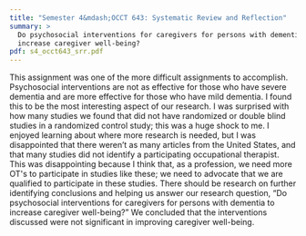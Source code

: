 ```yaml
---
title: "Semester 4&mdash;OCCT 643: Systematic Review and Reflection"
summary: >
  Do psychosocial interventions for caregivers for persons with dementia to
  increase caregiver well-being?
pdf: s4_occt643_srr.pdf
---
```

This assignment was one of the more difficult assignments to accomplish.
Psychosocial interventions are not as effective for those who have severe
dementia and are more effective for those who have mild dementia. I found this
to be the most interesting aspect of our research.  I was surprised with how
many studies we found that did not have randomized or double blind studies in
a randomized control study; this was a huge shock to me. I enjoyed learning
about where more research is needed, but I was disappointed that there weren’t
as many articles from the United States, and that many studies did not
identify a participating occupational therapist. This was disappointing
because I think that, as a profession, we need more OT's to participate in
studies like these; we need to advocate that we are qualified to participate
in these studies. There should be research on further identifying conclusions
and helping us answer our research question, “Do psychosocial interventions
for caregivers for persons with dementia to increase caregiver well-being?” We
concluded that the interventions discussed were not significant in improving
caregiver well-being.

